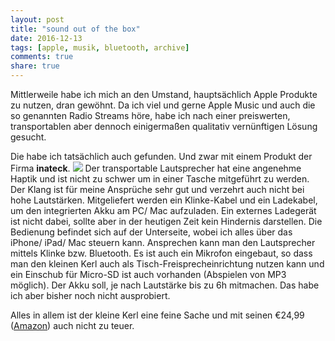 ```yaml
---
layout: post
title: "sound out of the box"
date: 2016-12-13
tags: [apple, musik, bluetooth, archive]
comments: true
share: true
---
```


Mittlerweile habe ich mich an den Umstand, hauptsächlich Apple Produkte zu nutzen, dran gewöhnt. Da ich viel und gerne Apple Music und auch die so genannten Radio Streams höre, habe ich nach einer preiswerten, transportablen aber dennoch einigermaßen qualitativ vernünftigen Lösung gesucht.

Die habe ich tatsächlich auch gefunden. Und zwar mit einem Produkt der Firma **inateck**.
![](/images/P1020092.JPG)
Der transportable Lautsprecher hat eine angenehme Haptik und ist nicht zu schwer um in einer Tasche mitgeführt zu werden. 
Der Klang ist für meine Ansprüche sehr gut und verzehrt auch nicht bei hohe Lautstärken. 
Mitgeliefert werden ein Klinke-Kabel und ein Ladekabel, um den integrierten Akku am PC/ Mac aufzuladen. Ein externes Ladegerät ist nicht dabei, sollte aber in der heutigen Zeit kein Hindernis darstellen. 
Die Bedienung befindet sich auf der Unterseite, wobei ich alles über das iPhone/ iPad/ Mac steuern kann. Ansprechen kann man den Lautsprecher mittels Klinke bzw. Bluetooth. Es ist auch ein Mikrofon eingebaut, so dass man den kleinen Kerl auch als Tisch-Freisprecheinrichtung nutzen kann und ein Einschub für Micro-SD ist auch vorhanden (Abspielen von MP3 möglich).
Der Akku soll, je nach Lautstärke bis zu 6h mitmachen. Das habe ich aber bisher noch nicht ausprobiert.

Alles in allem ist der kleine Kerl eine feine Sache und mit seinen €24,99 ([Amazon](https://www.amazon.de/gp/product/B01KSZFQCS/ref=oh_aui_detailpage_o00_s00?ie=UTF8&psc=1)) auch nicht zu teuer.